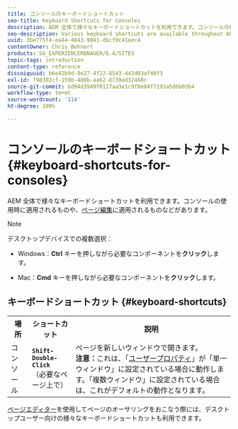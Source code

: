 ```yaml
---
title: コンソールのキーボードショートカット
seo-title: Keyboard Shortcuts for Consoles
description: AEM 全体で様々なキーボードショートカットを利用できます。コンソールの使用時に適用されるものや、ページ編集に適用されるものなどがあります。
seo-description: Various keyboard shortcuts are available throughout AEM. Some apply to the use of consoles, others to page editing.
uuid: 3be775f4-ea44-4843-9041-dbcf0c41eec4
contentOwner: Chris Bohnert
products: SG_EXPERIENCEMANAGER/6.4/SITES
topic-tags: introduction
content-type: reference
discoiquuid: b6e42b9d-9e27-4f22-8543-442d03af48f3
exl-id: f98302cf-159b-488b-aa62-8739ad32460c
source-git-commit: bd94d3949f0117aa3e1c9f0e84f7293a5d6b03b4
workflow-type: tm+mt
source-wordcount: '114'
ht-degree: 100%

---
```


# コンソールのキーボードショートカット{#keyboard-shortcuts-for-consoles}

AEM 全体で様々なキーボードショートカットを利用できます。コンソールの使用時に適用されるものや、[ページ編集](/help/sites-classic-ui-authoring/classic-page-author-keyboard-shortcuts.md)に適用されるものなどがあります。

>[!NOTE]
>
>デスクトップデバイスでの複数選択：
>
>* Windows：**Ctrl** キーを押しながら必要なコンポーネントを&#x200B;**クリック**&#x200B;します。
>
>* Mac：**Cmd** キーを押しながら必要なコンポーネントを&#x200B;**クリック**&#x200B;します。

>


## キーボードショートカット {#keyboard-shortcuts}

<table> 
 <tbody> 
  <tr> 
   <th>場所</th> 
   <th>ショートカット</th> 
   <th>説明</th> 
  </tr> 
  <tr> 
   <td>コンソール</td> 
   <td><strong><code>Shift-Double-Click</code></strong><br /> （必要なページ上で）</td> 
   <td>ページを新しいウィンドウで開きます。<br />
<strong>注意：</strong>これは、「<a href="/help/sites-classic-ui-authoring/author-env-user-props.md">ユーザープロパティ</a>」が「単一ウィンドウ」に設定されている場合に動作します。「複数ウィンドウ」に設定されている場合は、これがデフォルトの動作となります。</td> 
  </tr> 
 </tbody> 
</table>

[ページエディター](/help/sites-classic-ui-authoring/classic-page-author-keyboard-shortcuts.md)を使用してページのオーサリングをおこなう際には、デスクトップユーザー向けの様々なキーボードショートカットも利用できます。
